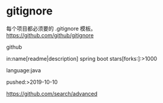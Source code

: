 # gitignore
每个项目都必须要的 .gitignore 模板。  
https://github.com/github/gitignore  





github 

in:name[readme|description] spring boot stars[forks:]:>1000

language:java

pushed:>2019-10-10

 https://github.com/search/advanced

